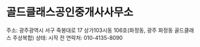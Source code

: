 # 골드클래스공인중개사사무소

주소: 광주광역시 서구 죽봉대로 17 상가103시동 106호(화정동, 광주 화정동 골드클래스 주상복합)
상태: 시작 전
연락처: 010-4135-8090